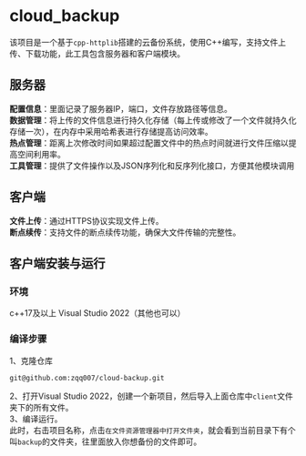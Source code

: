 # cloud_backup
该项目是一个基于`cpp-httplib`搭建的云备份系统，使用C++编写，支持文件上传、下载功能，此工具包含服务器和客户端模块。

## 服务器
**配置信息**：里面记录了服务器IP，端口，文件存放路径等信息。<br>
**数据管理**：将上传的文件信息进行持久化存储（每上传或修改了一个文件就持久化存储一次），在内存中采用哈希表进行存储提高访问效率。<br>
**热点管理**：距离上次修改时间如果超过配置文件中的热点时间就进行文件压缩以提高空间利用率。<br>
**工具管理**：提供了文件操作以及JSON序列化和反序列化接口，方便其他模块调用<br>

## 客户端
**文件上传**：通过HTTPS协议实现文件上传。<br>
**断点续传**：支持文件的断点续传功能，确保大文件传输的完整性。<br>

## 客户端安装与运行
### 环境
c++17及以上
Visual Studio 2022（其他也可以）

### 编译步骤
1、克隆仓库
```bash
git@github.com:zqq007/cloud-backup.git
```
2、打开Visual Studio 2022，创建一个新项目，然后导入上面仓库中`client`文件夹下的所有文件。<br>
3、编译运行。<br>
此时，右击项目名称，点击`在文件资源管理器中打开文件夹`，就会看到当前目录下有个叫`backup`的文件夹，往里面放入你想备份的文件即可。

